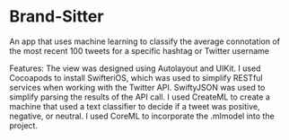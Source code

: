 # Brand-Sitter
An app that uses machine learning to classify the average connotation of the most recent 100 tweets for a specific hashtag or Twitter username

Features: The view was designed using Autolayout and UIKit. I used Cocoapods to install SwifteriOS, which was used to simplify RESTful services when working with the Twitter API. SwiftyJSON was used to simplify parsing the results of the API call. I used CreateML to create a machine that used a text classifier to decide if a tweet was positive, negative, or neutral. I used CoreML to incorporate the .mlmodel into the project.
